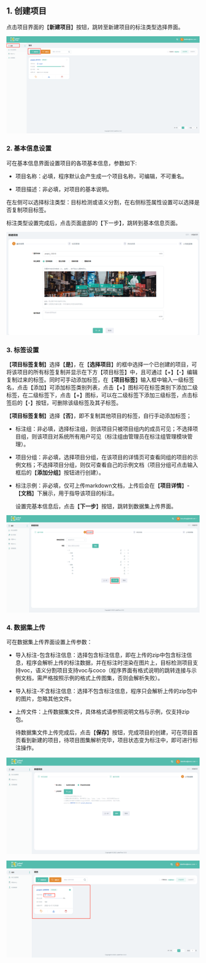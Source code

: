 ## 1. 创建项目

点击项目界面的【**新建项目**】按钮，跳转至新建项目的标注类型选择界面。

![](../../assets/images/updt0a.png)

### 2. 基本信息设置

可在基本信息界面设置项目的各项基本信息，参数如下:

- 项目名称：必填，程序默认会产生成一个项目名称，可编辑，不可重名。

- 项目描述：非必填，对项目的基本说明。

在左侧可以选择标注类型：目标检测或语义分割，在右侧标签属性设置可以选择是否复制项目标签。

标注类型设置完成后，点击页面底部的【下一步】，跳转到基本信息页面。

![](../../assets/images/%E9%A1%B9%E7%9B%AE%E5%88%9B%E5%BB%BA.jpg)

### 3. 标签设置

【**项目标签复制**】选择【**是**】，在【**选择项目**】的框中选择一个已创建的项目，可将该项目的所有标签复制并显示在下方【项目标签】中，且可通过【+】【-】编辑复制过来的标签。同时可手动添加标签，在【**项目标签**】输入框中输入一级标签名，点击【添加】可添加标签类别列表，点击【+】图标可在标签类别下添加二级标签，在二级标签下，点击【+】图标，可以在二级标签下添加三级标签，点击标签后的【-】按钮，可删除该级标签及其子标签。

【**项目标签复制**】选择【**否**】，即不复制其他项目的标签，自行手动添加标签；

- 标注组：非必填，选择标注组，则该项目只被项目组内的成员可见；不选择项目组，则该项目对系统所有用户可见（标注组由管理员在标注组管理模块管理）。

- 项目分组：非必填，选择项目分组，在该项目的详情页可查看同组的项目的示例文档；不选择项目分组，则仅可查看自己的示例文档（项目分组可点击输入框后的【**添加分组**】按钮进行创建）。

- 标注示例：非必填，仅可上传markdown文档，上传后会在【**项目详情**】-【**文档**】下展示，用于指导该项目的标注。

  设置完基本信息后，点击【**下一步**】按钮，跳转到数据集上传界面。

![](../../assets/images/tag.png)

### 4. 数据集上传

可在数据集上传界面设置上传参数：

- 导入标注-包含标注信息：选择包含标注信息，即在上传的zip中包含标注信息，程序会解析上传的标注数据，并在标注时渲染在图片上，目标检测项目支持voc，语义分割项目支持voc与coco（程序界面有格式说明的跳转连接与示例文档，需严格按照示例的格式上传图集，否则会解析失败）。

- 导入标注-不含标注信息：选择不包含标注信息，程序只会解析上传的zip包中的图片，忽略其他文件。

- 上传文件：上传数据集文件，具体格式请参照说明文档与示例，仅支持zip包。

  待数据集文件上传完成后，点击【**保存**】按钮，完成项目的创建，可在项目首页看到新建的项目，待项目图集解析完毕，项目状态变为标注中，即可进行标注操作。

![](../../assets/images/bn7f65.png)

![](../../assets/images/gt3szu.png)